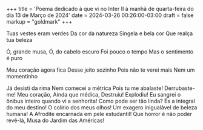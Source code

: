 +++
title = 'Poema dedicado à que vi no Inter II à manhã de quarta-feira do dia 13 de Março de 2024'
date = 2024-03-26 00:26:00-03:00
draft = false
markup = "goldmark"
+++

Tuas vestes eram verdes
Da cor da natureza
Singela e bela cor
Que realça tua beleza

Ó, grande musa,
Ó, do cabelo escuro
Foi pouco o tempo
Mas o sentimento é puro

Meu coração agora fica
Desse jeito sozinho
Pois não te verei mais
Nem um momentinho

Já desisti da rima
Nem comecei a métrica
Pois tu me abalaste!
Derrubaste-me!
Meu coração,
Ainda que médica,
Destruiu!
Explodiu!
Eu sangrei o ônibus inteiro quando vi a senhorita!
Como pode ser tão linda?
És a integral do meu destino!
O colírio dos meus olhos!
Um exagero inigualável de beleza humana!
A Afrodite encarnada em pele estudantil!
Que horror é não poder revê-lá,
Musa do Jardim das Américas!
